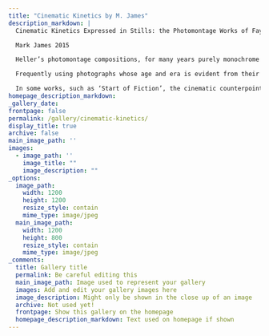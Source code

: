 ```yaml
---
title: "Cinematic Kinetics by M. James"
description_markdown: |
  Cinematic Kinetics Expressed in Stills: the Photomontage Works of Faye Heller

  Mark James 2015

  Heller’s photomontage compositions, for many years purely monochrome but latterly with elements of colour, form an extended disquisition upon the conflicts between the perceived order of external realities and the disruptive potential of human protagonists pressed upon them, articulated in a richly-nuanced idiom of images composed of cut and torn photographs.

  Frequently using photographs whose age and era is evident from their technical characteristics such as smoky blacks or over-saturated colours, Heller will often consider a formal structure or scene presented to the world by a photographer – perhaps a modernist, rectilinear tower or a promotional photograph of an orderly, industrious factory – and then overlay the structure with strips cut or torn from other images, frequently depicting a woman’s highly-stylized features. Intensely cinematically aware, these counter-pointed compositions evoke with still images the complexity and kinetics of an intercut cinematic sequence, perhaps overlaying an establishing shot of a wide-angle cityscape or interior with excised elements of a closely-framed shot of a female face, often dramatically made up and rendered in high contrast.

  In some works, such as ‘Start of Fiction’, the cinematic counterpoint between these two elements is reinforced by the movement of the intercut elements around a common vertical axis, thus suggesting two counterposed tracking shots as the viewpoint is shifted within each of the three facial elements and each of the four visible bands of the interior scene. The best of Heller’s photomontages achieve a very precisely weighted equilibrium, where the tensions between the calm, somewhat disassociated cycloramas of factories or skyscrapers in a cityscape and the sensual, expressive lips and eyes placed into that surface, deliberately discomfit the viewer whose eye readily detects the disparity between the long-shot and the close-up compressed into one plane. This uneasiness engenders a frame of mind susceptible to the questions and doubts that the artist raises, and the balance of the different elements prevents any element becoming predominant, but, instead, allows them to interact with one another, as strong emotions are retained within architectural boundaries, and the individual pushes up against the strictures of society.
homepage_description_markdown: 
_gallery_date:
frontpage: false
permalink: /gallery/cinematic-kinetics/
display_title: true
archive: false
main_image_path: ''
images:
  - image_path: ''
    image_title: ""
    image_description: ""
_options:
  image_path:
    width: 1200
    height: 1200
    resize_style: contain
    mime_type: image/jpeg
  main_image_path:
    width: 1200
    height: 800
    resize_style: contain
    mime_type: image/jpeg
_comments:
  title: Gallery title
  permalink: Be careful editing this
  main_image_path: Image used to represent your gallery
  images: Add and edit your gallery images here
  image_description: Might only be shown in the close up of an image
  archive: Not used yet!
  frontpage: Show this gallery on the homepage
  homepage_description_markdown: Text used on homepage if shown
---
```

